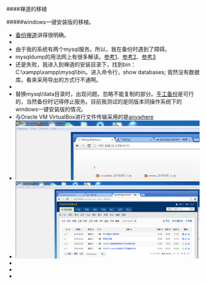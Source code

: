 
####禅道的移植

#####windows一键安装版的移植。
- [备份禅道](http://www.zentao.net/book/zentaopmshelp/42.html)讲得很明确。
- 
- 由于我的系统有两个mysql服务。所以，我在备份时遇到了障碍。
- mysqldump的用法网上有很多解读。[参考1](http://jingyan.baidu.com/article/948f5924259516d80ef5f95e.html)、[参考2](http://www.cnblogs.com/feichexia/p/MysqlDataBackup.html)、[参考3](http://www.cnblogs.com/qq78292959/p/3637135.html)
- 还是失败，我进入到禅道的安装目录下，找到bin：C:\xampp\xampp\mysql\bin。进入命令行，show databases; 竟然没有数据库。看来采用导出的方式行不通啊。
- 
- 替换mysql/data目录时，出现问题。忽略不能复制的部分。[手工备份](http://www.zentao.net/book/zentaopmshelp/42.html)是可行的，当然备份时记得停止服务。目前我测试的是同版本同操作系统下的windows一键安装版的情况。
- 与Oracle VM VirtualBox进行文件传输采用的是[anywhere](https://github.com/JacksonTian/anywhere)
- ![](./images/zentao/zentao_backup001.png)
- ![](./images/zentao/zentao_backup002.png)
- 
- 
- 

